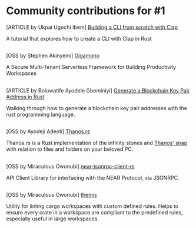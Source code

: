 # Community contributions for #1

[ARTICLE by Ukpai Ugochi Ibem] [Building a CLI from scratch with Clap](https://medium.com/@ukpaiugochi0/building-a-cli-from-scratch-with-clapv3-fb9dc5938c82)

A tutorial that explores how to create a CLI with Clap in Rust

##

[OSS by Stephen Akinyemi] [Gigamono](https://github.com/gigamono)

A Secure Multi-Tenant Serverless Framework for Building Productivity Workspaces

##

[ARTICLE by Boluwatife Ayodele Gbeminiyi] [Generate a Blockchain Key Pair Address in Rust](https://dev.to/yceethetechie/generate-a-blockchain-key-pair-address-in-rust-4871)

Walking through how to generate a blockchain key pair addresses with the rust programming language.

##

[OSS by Ayodeji Adeoti] [Thanos.rs](https://github.com/Lord-sarcastic/Thanos.rs)

Thanos.rs is a Rust implementation of the infinity stones and [Thanos' snap](https://marvelcinematicuniverse.fandom.com/wiki/Snap) with relation to files and folders on your beloved PC.

##

[OSS by Miraculous Owonubi] [near-jsonrpc-client-rs](https://github.com/miraclx/near-jsonrpc-client-rs)

API Client Library for interfacing with the NEAR Protocol, via JSONRPC.

##

[OSS by Miraculous Owonubi] [themis](https://github.com/near/nearcore/blob/960c4112111bc4a2f214af65c37bfa55a1552062/tools/themis/src/main.rs)

Utility for linting cargo workspaces with custom defined rules. Helps to ensure every crate in a workspace are compliant to the predefined rules, especially useful in large workspaces.
